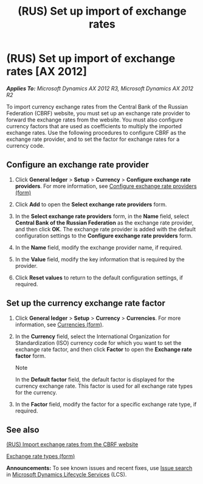 ﻿---
title: (RUS) Set up import of exchange rates
TOCTitle: (RUS) Set up import of exchange rates
ms:assetid: d0c546d6-db2e-4e84-9816-b5dc7936f93e
ms:mtpsurl: https://technet.microsoft.com/en-us/library/JJ711642(v=AX.60)
ms:contentKeyID: 49387966
ms.date: 04/18/2014
mtps_version: v=AX.60
---

# (RUS) Set up import of exchange rates [AX 2012]


_**Applies To:** Microsoft Dynamics AX 2012 R3, Microsoft Dynamics AX 2012 R2_

To import currency exchange rates from the Central Bank of the Russian Federation (CBRF) website, you must set up an exchange rate provider to forward the exchange rates from the website. You must also configure currency factors that are used as coefficients to multiply the imported exchange rates. Use the following procedures to configure CBRF as the exchange rate provider, and to set the factor for exchange rates for a currency code.

## Configure an exchange rate provider

1.  Click **General ledger** \> **Setup** \> **Currency** \> **Configure exchange rate providers**. For more information, see [Configure exchange rate providers (form)](https://technet.microsoft.com/en-us/library/jj852132\(v=ax.60\))

2.  Click **Add** to open the **Select exchange rate providers** form.

3.  In the **Select exchange rate providers** form, in the **Name** field, select **Central Bank of the Russian Federation** as the exchange rate provider, and then click **OK**. The exchange rate provider is added with the default configuration settings to the **Configure exchange rate providers** form.

4.  In the **Name** field, modify the exchange provider name, if required.

5.  In the **Value** field, modify the key information that is required by the provider.

6.  Click **Reset values** to return to the default configuration settings, if required.

## Set up the currency exchange rate factor

1.  Click **General ledger** \> **Setup** \> **Currency** \> **Currencies**. For more information, see [Currencies (form)](https://technet.microsoft.com/en-us/library/aa582902\(v=ax.60\)).

2.  In the **Currency** field, select the International Organization for Standardization (ISO) currency code for which you want to set the exchange rate factor, and then click **Factor** to open the **Exchange rate factor** form.
    

    > [!NOTE]
    > <P>In the <STRONG>Default factor</STRONG> field, the default factor is displayed for the currency exchange rate. This factor is used for all exchange rate types for the currency.</P>



3.  In the **Factor** field, modify the factor for a specific exchange rate type, if required.

## See also

[(RUS) Import exchange rates from the CBRF website](rus-import-exchange-rates-from-the-cbrf-website.md)

[Exchange rate types (form)](https://technet.microsoft.com/en-us/library/hh242857\(v=ax.60\))

  
**Announcements:** To see known issues and recent fixes, use [Issue search](http://go.microsoft.com/fwlink/?linkid=389258) in [Microsoft Dynamics Lifecycle Services](http://go.microsoft.com/fwlink/?linkid=306505) (LCS).

